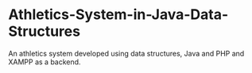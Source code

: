 # Athletics-System-in-Java-Data-Structures
An athletics system developed using data structures, Java and PHP and XAMPP as a backend.
